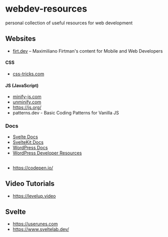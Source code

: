 # webdev-resources
personal collection of useful resources for web development

## Websites

- [firt.dev](https://firt.dev) – Maximiliano Firtman's content for Mobile and Web Developers

#### CSS

- [css-tricks.com](https://css-tricks.com)

#### JS (JavaScript)

- [minify-js.com](https://minify-js.com)
- [unminify.com](https://unminify.com)
- https://js.org/
- patterns.dev - Basic Coding Patterns for Vanilla JS

### Docs

- [Svelte Docs](https://svelte.dev/docs/svelte/overview)
- [SvelteKit Docs](https://svelte.dev/docs/kit/overview)
- [WordPress Docs](https://wordpress.org/documentation/)
- [WordPress Developer Resources](https://developers.wordpress.org/)

##

- https://codepen.io/

## Video Tutorials
- https://levelup.video

## Svelte
- https://userunes.com
- https://www.sveltelab.dev/

